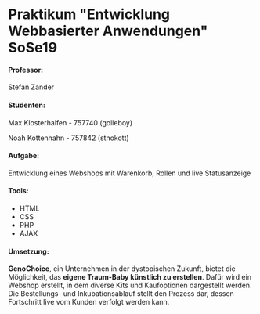 # Praktikum "Entwicklung Webbasierter Anwendungen" SoSe19
#### Professor:
  Stefan Zander
#### Studenten:
  Max Klosterhalfen - 757740 (golleboy)

  Noah Kottenhahn - 757842 (stnokott)

#### Aufgabe:
  Entwicklung eines Webshops mit Warenkorb, Rollen und live Statusanzeige
#### Tools:
  - HTML
  - CSS
  - PHP
  - AJAX

#### Umsetzung:
  **GenoChoice**, ein Unternehmen in der dystopischen Zukunft, bietet die Möglichkeit, das **eigene Traum-Baby künstlich zu erstellen**.
  Dafür wird ein Webshop erstellt, in dem diverse Kits und Kaufoptionen dargestellt werden.
  Die Bestellungs- und Inkubationsablauf stellt den Prozess dar, dessen Fortschritt live vom Kunden verfolgt werden kann.
